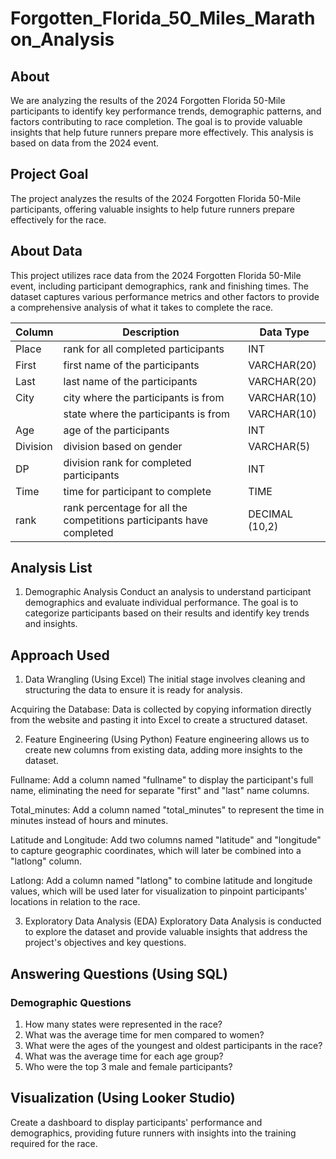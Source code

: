# Forgotten_Florida_50_Miles_Marathon_Analysis

## About

We are analyzing the results of the 2024 Forgotten Florida 50-Mile participants to identify key performance trends, demographic patterns, and factors contributing to race completion. The goal is to provide valuable insights that help future runners prepare more effectively. This analysis is based on data from the 2024 event.

## Project Goal

The project analyzes the results of the 2024 Forgotten Florida 50-Mile participants, offering valuable insights to help future runners prepare effectively for the race.


## About Data

This project utilizes race data from the 2024 Forgotten Florida 50-Mile event, including participant demographics, rank and finishing times. The dataset captures various performance metrics and other factors to provide a comprehensive analysis of what it takes to complete the race.

| Column | Description | Data Type |
|----------|----------|----------|
| Place | rank for all completed participants | INT |
| First | first name of the participants | VARCHAR(20) |
| Last | last name of the participants | VARCHAR(20) |
| City | city where the participants is from |  VARCHAR(10) |
|  | state where the participants is from |  VARCHAR(10) |
| Age | age of the participants | INT |
| Division | division based on gender | VARCHAR(5) |
| DP | division rank for completed participants| INT |
| Time | time for participant to complete | TIME |
| rank | rank percentage for all the competitions participants have completed | DECIMAL (10,2) |

## Analysis List

1. Demographic Analysis
Conduct an analysis to understand participant demographics and evaluate individual performance. The goal is to categorize participants based on their results and identify key trends and insights.

## Approach Used

1. Data Wrangling (Using Excel)
The initial stage involves cleaning and structuring the data to ensure it is ready for analysis.

Acquiring the Database:
Data is collected by copying information directly from the website and pasting it into Excel to create a structured dataset. 

2. Feature Engineering (Using Python) 
Feature engineering allows us to create new columns from existing data, adding more insights to the dataset.

Fullname:
Add a column named "fullname" to display the participant's full name, eliminating the need for separate "first" and "last" name columns.

Total_minutes:
Add a column named "total_minutes" to represent the time in minutes instead of hours and minutes.

Latitude and Longitude:
Add two columns named "latitude" and "longitude" to capture geographic coordinates, which will later be combined into a "latlong" column.

Latlong:
Add a column named "latlong" to combine latitude and longitude values, which will be used later for visualization to pinpoint participants' locations in relation to the race.

3. Exploratory Data Analysis (EDA)
Exploratory Data Analysis is conducted to explore the dataset and provide valuable insights that address the project's objectives and key questions.

## Answering Questions (Using SQL)

### Demographic Questions

1. How many states were represented in the race?
2. What was the average time for men compared to women?
3. What were the ages of the youngest and oldest participants in the race?
4. What was the average time for each age group?
5. Who were the top 3 male and female participants?

## Visualization (Using Looker Studio)

Create a dashboard to display participants' performance and demographics, providing future runners with insights into the training required for the race.

